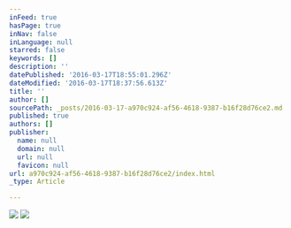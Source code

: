 ```yaml
---
inFeed: true
hasPage: true
inNav: false
inLanguage: null
starred: false
keywords: []
description: ''
datePublished: '2016-03-17T18:55:01.296Z'
dateModified: '2016-03-17T18:37:56.613Z'
title: ''
author: []
sourcePath: _posts/2016-03-17-a970c924-af56-4618-9387-b16f28d76ce2.md
published: true
authors: []
publisher:
  name: null
  domain: null
  url: null
  favicon: null
url: a970c924-af56-4618-9387-b16f28d76ce2/index.html
_type: Article

---
```

![](https://the-grid-user-content.s3-us-west-2.amazonaws.com/c216fc9c-393f-497a-b984-4602cf9702f2.jpg)
![](https://the-grid-user-content.s3-us-west-2.amazonaws.com/4f9b5c8a-4b99-48bc-ae73-eab165f4cef9.jpg)